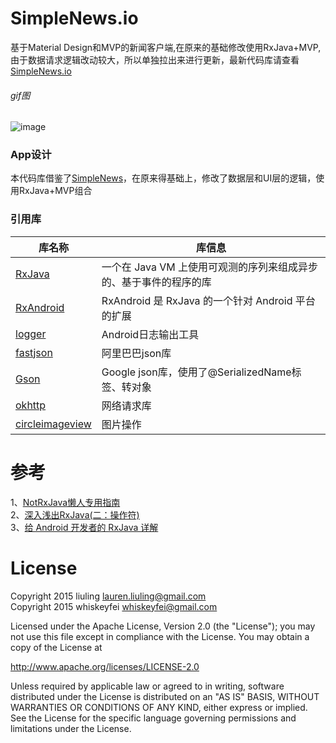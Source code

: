 # SimpleNews.io
基于Material Design和MVP的新闻客户端,在原来的基础修改使用RxJava+MVP,由于数据请求逻辑改动较大，所以单独拉出来进行更新，最新代码库请查看[SimpleNews.io](https://github.com/whiskeyfei/SimpleNews.io)

###### gif图
![image](https://raw.githubusercontent.com/liuling07/SimpleNews/master/screenshot/example.gif)

### App设计
本代码库借鉴了[SimpleNews](https://github.com/liuling07/SimpleNews)，在原来得基础上，修改了数据层和UI层的逻辑，使用RxJava+MVP组合

### 引用库

库名称 | 库信息
------- | -------
[RxJava](https://github.com/ReactiveX/RxJava) | 一个在 Java VM 上使用可观测的序列来组成异步的、基于事件的程序的库
[RxAndroid](https://github.com/ReactiveX/RxAndroid) | RxAndroid 是 RxJava 的一个针对 Android 平台的扩展
[logger](https://github.com/orhanobut/logger) | Android日志输出工具
[fastjson](https://github.com/alibaba/fastjson) | 阿里巴巴json库
[Gson](https://github.com/google/gson) | Google json库，使用了@SerializedName标签、转对象
[okhttp](https://github.com/square/okhttp) |  网络请求库
[circleimageview](https://github.com/hdodenhof/CircleImageView) | 图片操作


# 参考
1、[NotRxJava懒人专用指南](http://www.devtf.cn/?p=323)<br/>
2、[深入浅出RxJava(二：操作符)](https://github.com/lzyzsd/Awesome-RxJava?hmsr=toutiao.io&utm_medium=toutiao.io&utm_source=toutiao.io)<br/>
3、[给 Android 开发者的 RxJava 详解](http://gank.io/post/560e15be2dca930e00da1083#toc_1)<br/>

# License
Copyright 2015 liuling <lauren.liuling@gmail.com><br/>
Copyright 2015 whiskeyfei <whiskeyfei@gmail.com><br/>

Licensed under the Apache License, Version 2.0 (the "License");
you may not use this file except in compliance with the License.
You may obtain a copy of the License at

   http://www.apache.org/licenses/LICENSE-2.0

Unless required by applicable law or agreed to in writing, software
distributed under the License is distributed on an "AS IS" BASIS,
WITHOUT WARRANTIES OR CONDITIONS OF ANY KIND, either express or implied.
See the License for the specific language governing permissions and
limitations under the License.
